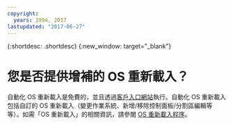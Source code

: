 ```yaml
---
copyright:
  years: 1994, 2017
lastupdated: "2017-06-27"
---
```


{:shortdesc: .shortdesc}
{:new_window: target="_blank"}

# 您是否提供增補的 OS 重新載入？

自動化 OS 重新載入是免費的，並且透過[客戶入口網站](https://control.softlayer.com)執行。自動化 OS 重新載入包括自訂的 OS 重新載入（變更作業系統、新增/移除控制面板/分割區編輯等等）。如需「OS 重新載入」的相關資訊，請參閱 [OS 重新載入程序](../vsi/vsi_perform_os_reload.html)。

